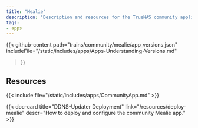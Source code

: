 ```yaml
---
title: "Mealie"
description: "Description and resources for the TrueNAS community application called Mealie."
tags:
- apps
---
```


{{< github-content 
    path="trains/community/mealie/app_versions.json"
	includeFile="/static/includes/apps/Apps-Understanding-Versions.md"
>}}

## Resources

{{< include file="/static/includes/apps/CommunityApp.md" >}}

<div class="docs-sections">

{{< doc-card title="DDNS-Updater Deployment" link="/resources/deploy-mealie"
descr="How to deploy and configure the community Mealie app." >}}

</div>